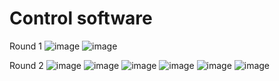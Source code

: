 Control software
====

Round 1
![image](https://github.com/user-attachments/assets/e40b8c17-3b01-48d0-b7df-4c3db861eebb)
![image](https://github.com/user-attachments/assets/6033c404-8160-4415-aa2d-0b420b535d88)

Round 2
![image](https://github.com/user-attachments/assets/86c58eab-81f3-402e-adba-398299d36f4a)
![image](https://github.com/user-attachments/assets/0219a600-ca46-4b37-bc80-def1a1509fbf)
![image](https://github.com/user-attachments/assets/760c208b-5810-4744-a0a7-535eb52e01da)
![image](https://github.com/user-attachments/assets/bb55efd3-9b80-4002-b241-b01858113265)
![image](https://github.com/user-attachments/assets/fd522864-0fd9-45da-9124-2eb294c1ad09)
![image](https://github.com/user-attachments/assets/0b010295-b8a4-4cfa-88c4-357d83b1f853)
